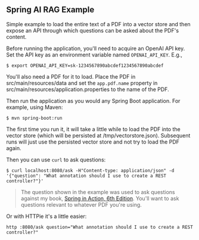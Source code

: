 Spring AI RAG Example
---
Simple example to load the entire text of a PDF  into a vector store and 
then expose an API through which questions can be asked about the PDF's 
content.

Before running the application, you'll need to acquire an OpenAI API key.
Set the API key as an environment variable named `OPENAI_API_KEY`. E.g.,

```
$ export OPENAI_API_KEY=sk-1234567890abcdef1234567890abcdef
```

You'll also need a PDF for it to load. Place the PDF in src/main/resources/data
and set the `app.pdf.name` property in src/main/resources/application.properties
to the name of the PDF.

Then run the application as you would any Spring Boot application. For
example, using Maven:

```
$ mvn spring-boot:run
```

The first time you run it, it will take a little while to load the PDF into
the vector store (which will be persisted at /tmp/vectorstore.json). Subsequent
runs will just use the persisted vector store and not try to load the PDF again.

Then you can use `curl` to ask questions:

```
$ curl localhost:8080/ask -H"Content-type: application/json" -d '{"question": "What annotation should I use to create a REST controller?"}'
```

> The question shown in the example was used to ask questions against my book,
[Spring in Action, 6th Edition](https://www.manning.com/books/spring-in-action-sixth-edition?a_aid=habuma&a_bid=f205d999&chan=habuma). 
You'll want to ask questions relevant to whatever PDF you're using.

Or with HTTPie it's a little easier:

```
http :8080/ask question="What annotation should I use to create a REST controller?"
```

